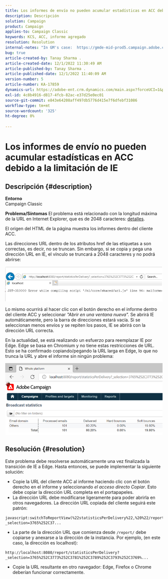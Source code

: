 ```yaml
---
title: Los informes de envío no pueden acumular estadísticas en ACC debido a la limitación de IE
description: Descripción
solution: Campaign
product: Campaign
applies-to: Campaign Classic
keywords: KCS, ACC, informe agregado
resolution: Resolution
internal-notes: "In GM's case:  https://gmde-mid-prod5.campaign.adobe.com//report/statisticsPerDelivery?_selection="
bug: true
article-created-by: Tanay Sharma .
article-created-date: 12/1/2022 11:30:49 AM
article-published-by: Tanay Sharma .
article-published-date: 12/1/2022 11:40:09 AM
version-number: 5
article-number: KA-17859
dynamics-url: https://adobe-ent.crm.dynamics.com/main.aspx?forceUCI=1&pagetype=entityrecord&etn=knowledgearticle&id=ac6a3199-6b71-ed11-9562-6045bd006239
exl-id: 4c8b4916-d817-4fcb-82ac-e37d25e0ec01
source-git-commit: e843e64208aff497db5776d415e7f6dfebf31086
workflow-type: tm+mt
source-wordcount: '325'
ht-degree: 0%

---
```


# Los informes de envío no pueden acumular estadísticas en ACC debido a la limitación de IE

## Descripción {#description}

<b>Entorno</b><br>Campaign Classic<br>

<b>Problema/Síntomas</b>
El problema está relacionado con la longitud máxima de la URL en Internet Explorer, que es de 2048 caracteres: [detalles](https://support.microsoft.com/en-us/topic/maximum-url-length-is-2-083-characters-in-internet-explorer-174e7c8a-6666-f4e0-6fd6-908b53c12246).

El origen del HTML de la página muestra los informes dentro del cliente ACC.

Las direcciones URL dentro de los atributos href de las etiquetas a son correctas, es decir, no se truncan. Sin embargo, si se copia y pega una dirección URL en IE, el vínculo se truncará a 2048 caracteres y no podrá abrirse:

![](assets/___ae6a3199-6b71-ed11-9562-6045bd006239___.png)

Lo mismo ocurrirá al hacer clic con el botón derecho en el informe dentro del cliente ACC y seleccionar *&quot;Abrir en una ventana nueva&quot;.* Se abrirá IE automáticamente, pero la barra de direcciones estará vacía. Si se seleccionan menos envíos y se repiten los pasos, IE se abrirá con la dirección URL correcta.

En la actualidad, se está realizando un esfuerzo para reemplazar IE por Edge. Edge se basa en Chromium y no tiene estas restricciones de URL. Esto se ha confirmado copiando/pegando la URL larga en Edge, lo que no trunca la URL y abre el informe sin ningún problema:

![](assets/___b06a3199-6b71-ed11-9562-6045bd006239___.png)


## Resolución {#resolution}


Este problema debe resolverse automáticamente una vez finalizada la transición de IE a Edge. Hasta entonces, se puede implementar la siguiente solución:

- Copie la URL del cliente ACC al informe haciendo clic con el botón derecho en el informe y seleccionando *el acceso directo Copiar*. Esto debe copiar la dirección URL completa en el portapapeles.
- La dirección URL debe modificarse ligeramente para poder abrirla en otros navegadores. La dirección URL copiada del cliente seguirá este patrón:



```
javascript:switchToReportView(%22statisticsPerDelivery%22,%20%22/report/statisticsPerDelivery?_selection=3765%252C37...
```


- La parte de la dirección URL que comienza desde `/report/` debe copiarse y anexarse a la dirección de la instancia. Por ejemplo, (en este caso, la dirección es localhost):



```
http://localhost:8080/report/statisticsPerDelivery?_selection=3765%252C3773%252C3781%252C3789%252C3793%252C3769%...
```


- Copie la URL resultante en otro navegador: Edge, Firefox o Chrome deberían funcionar correctamente.
